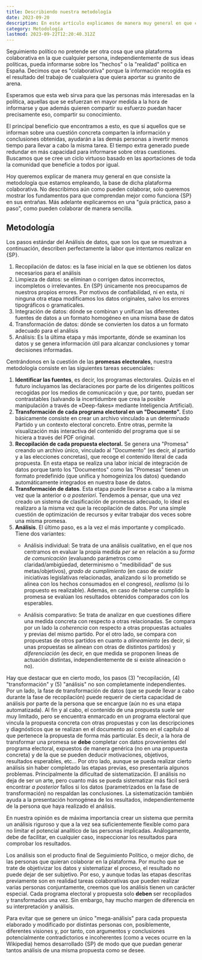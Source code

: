 ```yaml
---
title: Describiendo nuestra metodología
date: 2023-09-20
description: En este artículo explicamos de manera muy general en que consiste la metodología que seguimos para desarrollar Seguimiento Político
category: Metodología
lastmod: 2023-09-22T12:20:40.312Z
---
```


Seguimiento político no pretende ser otra cosa que una plataforma colaborativa en la que cualquier persona, independientemente de sus ideas políticas, pueda informarse sobre los "hechos" o la "realidad" política en España. Decimos que es "colaborativa" porque la información recogida es el resultado del trabajo de cualquiera que quiera aportar su granito de arena. 

Esperamos que esta web sirva para que las personas más interesadas en la política, aquellas que se esfuerzan en mayor medida a la hora de informarse y que además quieren compartir su esfuerzo puedan hacer precisamente eso, compartir su conocimiento.

El principal beneficio que encontramos a esto, es que si aquellos que se informan sobre una cuestión concreta comparten la información y conclusiones obtenidas, ayudarán a las demás personas a invertir menos tiempo para llevar a cabo la misma tarea. El tiempo extra generado puede redundar en más capacidad para informarse sobre otras cuestiones. Buscamos que se cree un ciclo virtuoso basado en las aportaciones de toda la comunidad que beneficie a todos por igual.

Hoy queremos explicar de manera muy general en que consiste la metodología que estamos empleando, la base de dicha plataforma colaborativa. No describimos aún como  pueden colaborar, solo queremos mostrar los fundamentos para que comprendan mejor como funciona {SP} en sus entrañas. Más adelante explicaremos en una "guía práctica, paso a paso", como pueden colaborar de manera sencilla.

## Metodología
Los pasos estándar del Análisis de datos, que son los que se muestran a continuación, describen perfectamente la labor que intentamos realizar en {SP}.
1. Recopilación de datos: es la fase inicial en la que se obtienen los datos necesarios para el análisis
1. Limpieza de datos: se eliminan o corrigen datos incorrectos, incompletos o irrelevantes. En {SP} únicamente nos preocupamos de nuestros propios errores. Por motivos de confiabilidad, ni en esta, ni ninguna otra etapa modificamos los datos originales, salvo los errores tipográficos o gramaticales.
1. Integración de datos: dónde se combinan y unifican las diferentes fuentes de datos a un formato homogéneo en una misma base de datos
1. Transformación de datos: dónde se convierten los datos a un formato adecuado para el análisis
1. Análisis: Es la última etapa y más importante, dónde se examinan los datos y se genera información útil para alcanzar conclusiones y tomar decisiones informadas.

Centrándonos en la cuestión de las __promesas electorales__, nuestra metodología consiste en las siguientes tareas secuenciales:
1. **Identificar las fuentes**, es decir, los programas electorales. Quizás en el futuro incluyamos las declaraciones por parte de los dirigentes políticos recogidas por los medios de comunicación y que, por tanto, puedan ser contrastables (salvando la incertidumbre que crea la posible manipulación a través de «Deep-fakes» mediante Inteligencia Artificial).
1. **Transformación de cada programa electoral en un "Documento".** Esto básicamente consiste en crear un archivo vinculado a un determinado Partido y un contexto electoral concreto. Entre otras, permite la visualización más interactiva del contenido del programa que si se hiciera a través del PDF original.
1. **Recopilación de cada propuesta electoral.** Se genera una "Promesa" creando un archivo único, vinculado al "Documento" (es decir, al partido y a las elecciones concretas), que recoge el contenido literal de cada propuesta. En esta etapa se realiza una labor inicial de integración de datos porque tanto los "Documentos" como las "Promesas" tienen un formato predefinido (que unifica y homogeiniza los datos) quedando automáticamente integrados en nuestra base de datos.
1. **Transformación de datos**. Esta etapa puede llevarse a cabo a la misma vez que la anterior o *a posteriori*. Tendemos a pensar, que una vez creado un sistema de clasificación de promesas adecuado, lo ideal es realizaro a la misma vez que la recopilación de datos. Por una simple cuestión de optimización de recursos y evitar trabajar dos veces sobre una misma promesa.
1. **Análisis**. El último paso, es a la vez el más importante y complicado. Tiene dos variantes:
    - Análisis individual: Se trata de una análisis cualitativo, en el que nos centramos en evaluar la propia medida *per se* en relación a su *forma de comunicación* (evaluando parámetros como claridad/ambigüedad, determinismo o "medibilidad" de sus metas/objetivos), *grado de cumplimiento* (en caso de existir iniciativas legislativas relacionadas, analizando si lo prometido se alinea con los hechos consumados en el congreso), *realismo* (si lo propuesto es realizable). Además, en caso de haberse cumplido la promesa se evalúan los resultados obtenidos comparados con los esperables.

    - Análisis comparativo: Se trata de analizar en que cuestiones difiere una medida concreta con respecto a otras relacionadas. Se compara por un lado la *coherencia* con respecto a otras propuestas actuales y previas del mismo partido. Por el otro lado, se compara con propuestas de otros partidos en cuanto a *alineamiento* (es decir, si unas propuestas se alinean con otras de distintos partidos) y *diferenciación* (es decir, en que medida se proponen lineas de actuación distintas, independientemente de si existe alineación o no).

Hay que destacar que en cierto modo, los pasos (3) "recopilación, (4) "transformación" y (5) "análisis" no son completamente independientes. Por un lado, la fase de transformación de datos (que se puede llevar a cabo durante la fase de recopilación) puede requerir de cierta capacidad de análisis por parte de la persona que se encargue (aún no es una etapa automatizada). Al fin y al cabo, el contenido de una propuesta suele ser muy limitado, pero se encuentra enmarcado en un programa electoral que vincula la propuesta concreta con otras propuestas y con las descripciones y diagnósticos que se realizan en el documento  así como en el capítulo al que pertenece la propuesta de forma más particular. Es decir, a la hora de transformar una promesa se **debe** completar con datos provenientes del programa electoral, expuestos de manera genérica (no en una propuesta concreta) y de la que se pueden deducir motivaciones, objetivos, resultados esperables, etc... Por otro lado, aunque se pueda realizar cierto análisis sin haber completado las etapas previas, eso presentaría algunos problemas. Principalmente la dificultad de sistematización. El análisis no deja de ser un arte, pero cuanto más se pueda sistematizar más fácil será encontrar *a posterior* fallos si los datos (parametrizados en la fase de transformación) no respaldan las conclusiones. La sistematización también ayuda a la presentación homogénea de los resultados, independientemente de la persona que haya realizado el análisis.

En nuestra opinión es de máxima importancia crear un sistema que permita un análisis riguroso y que a la vez sea suficientemente flexible como para no limitar el potencial analítico de las personas implicadas. Análogamente, debe de facilitar, en cualquier caso, inspeccionar los resultados para comprobar los resultados.

Los análisis son el producto final de Seguimiento Político, o mejor dicho, de las personas que quieran colaborar en la plataforma. Por mucho que se trate de objetivizar los datos y sistematizar el proceso, el resultado no puede dejar de ser subjetivo. Por eso, y aunque todas las etapas descritas previamente son en realidad tareas colaborativas que pueden realizar varias personas conjuntamente, creemos que los análisis tienen un carácter especial. Cada programa electoral y propuesta solo **deben** ser recopilados y transformados una vez. Sin embargo, hay mucho margen de diferencia en su interpretación y análisis. 

Para evitar que se genere un único "mega-análisis" para cada propuesta elaborado y modificado por distintas personas con, posiblemente, diferentes visiones y, por tanto, con argumentos y conclusiones potencialmente contradictorios e incoherentes (como a veces ocurre en la Wikipedia) hemos desarrollado {SP} de modo que que puedan generar tantos análisis de una misma propuesta como se desee. 